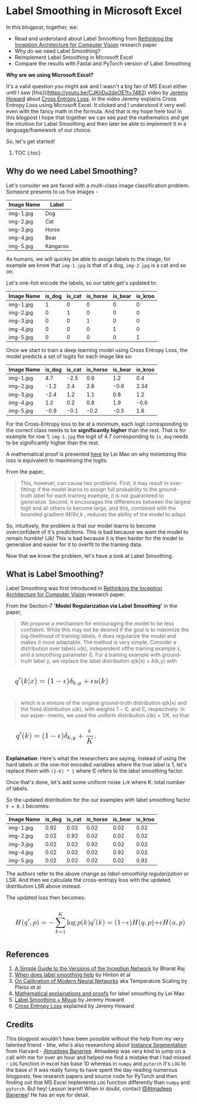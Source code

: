 # Label Smoothing in Microsoft Excel

In this blogpost, together, we: 
- Read and understand about Label Smoothing from [Rethinking the Inception Architecture for Computer Vision](https://arxiv.org/abs/1512.00567) research paper
- Why do we need Label Smoothing?
- Reimplement Label Smoothing in Microsoft Excel 
- Compare the results with Fastai and PyTorch version of Label Smoothing 

**Why are we using Microsoft Excel?** 

It's a valid question you might ask and I wasn't a big fan of MS Excel either until I saw [this]((https://youtu.be/CJKnDu2dxOE?t=7482) video by [Jeremy Howard](https://twitter.com/jeremyphoward) about [Cross Entropy Loss](https://en.wikipedia.org/wiki/Cross_entropy). In the video Jeremy explains Cross Entropy Loss using Microsoft Excel. It clicked and I understood it very well even with the fancy math in the formula. 
And that is my hope here too! In this blogpost I hope that together we can see past the mathematics and get the intuition for Label Smoothing and then later be able to implement it in a language/framework of our choice. 

So, let's get started! 

1. TOC 
{:toc}

## Why do we need Label Smoothing?
Let's consider we are faced with a multi-class image classification problem. Someone presents to us five images - 

| Image Name | Label    |
|------------|----------|
| img-1.jpg  | Dog      |
| img-2.jpg  | Cat      |
| img-3.jpg  | Horse    |
| img-4.jpg  | Bear     |
| img-5.jpg  | Kangaroo |

As humans, we will quickly be able to assign labels to the image, for example we know that `img-1.jpg` is that of a dog, `img-2.jpg` is a cat and so on.

Let's one-hot encode the labels, so our table get's updated to:

| Image Name | is_dog | is_cat | is_horse | is_bear | is_kroo |
|------------|--------|--------|----------|---------|---------|
| img-1.jpg  | 1      | 0      | 0        | 0       | 0       |
| img-2.jpg  | 0      | 1      | 0        | 0       | 0       |
| img-3.jpg  | 0      | 0      | 1        | 0       | 0       |
| img-4.jpg  | 0      | 0      | 0        | 1       | 0       |
| img-5.jpg  | 0      | 0      | 0        | 0       | 1       |

Once we start to train a deep learning model using Cross Entropy Loss, the model predicts a set of logits for each image like so:

| Image Name | is_dog | is_cat | is_horse | is_bear | is_kroo |
|------------|--------|--------|----------|---------|---------|
| img-1.jpg  | 4.7      | -2.5      | 0.6        | 1.2       | 0.4       |
| img-2.jpg  | -1.2      | 2.4      | 2.6        | -0.6       |   2.34    |
| img-3.jpg  | -2.4      | 1.2      | 1.1        | 0.8       | 1.2       | 
| img-4.jpg  | 1.2      | 0.2      | 0.8        | 1.9       | -0.6       |
| img-5.jpg  | -0.9      | -0.1      | -0.2        | -0.5       | 1.6       |

For the Cross-Entropy loss to be at a minimum, each logit corresponding to the correct class needs to be **significantly higher** than the rest. That is for example for row 1, `img-1.jpg` the logit of 4.7 corresponding to `is_dog` needs to be significantly higher than the rest. 

A mathematical proof is presented [here](https://leimao.github.io/blog/Cross-Entropy-KL-Divergence-MLE/) by Lei Mao on why minimizing this loss is equivalent to maximising the logits. 

From the paper, 
> This, however, can cause two problems. First, it may result in over-fitting: if the model learns to assign full probability to the ground- truth label for each training example, it is not guaranteed to generalize. Second, it encourages the differences between the largest logit and all others to become large, and this, combined with the bounded gradient ∂ℓ/∂z,k , reduces the ability of the model to adapt.

So, intuitively, the problem is that our model learns to become overconfident of it's predictions. This is bad because we want the model to remain humble! (Jk)
This is bad because it is then harder for the model to generalise and easier for it to overfit to the training data. 

Now that we know the problem, let's have a look at Label Smoothing.

## What is Label Smoothing?

Label Smoothing was first introduced in [Rethinking the Inception Architecture for Computer Vision](https://arxiv.org/abs/1512.00567) research paper.  

From the Section-7 **'Model Regularization via Label Smoothing'** in the paper,
> We propose a mechanism for encouraging the model to be less confident. While this may not be desired if the goal is to maximize the log-likelihood of training labels, it does regularize the model and makes it more adaptable. The method is very simple. Consider a distribution over labels u(k), independent ofthe training example x, and a smoothing parameter Є. For a training example with ground-truth label y, we replace the label distribution q(k|x) = δ(k,y) with

![](/images/Label_Smoothing_Formula.png "eq-1")

> which is a mixture of the original ground-truth distribution q(k|x) and the fixed distribution u(k), with weights 1 − Є. and Є, respectively. 
> In our exper- iments, we used the uniform distribution u(k) = 1/K, so that

![](/images/label_smoothing_eq2.png "eq-2")

**Explaination**:
Here's what the researchers are saying, instead of using the hard labels or the one-hot encoded variables where the true label is 1, let's replace them with `(1-Є) * 1` where Є refers to the label smoothing factor. 

Once that's done, let's add some uniform noise `1/K` where K: total number of labels.

So the updated distribution for the our examples with label smoothing factor `Є = 0.1` becomes:

| Image Name | is_dog | is_cat | is_horse | is_bear | is_kroo |
|------------|--------|--------|----------|---------|---------|
| img-1.jpg  | 0.92      | 0.02      | 0.02        | 0.02       | 0.02       |
| img-2.jpg  | 0.02      | 0.92      | 0.02        | 0.02       | 0.02       |
| img-3.jpg  | 0.02      | 0.02      | 0.92        | 0.02       | 0.02       |
| img-4.jpg  | 0.02      | 0.02      | 0.02        | 0.92       | 0.02       |
| img-5.jpg  | 0.02      | 0.02      | 0.02        | 0.02       | 0.92       |

The authors refer to the above change as *label-smoothing regularization* or LSR. And then we calculate the cross-entropy loss with the updated distribution LSR above instead.

The updated loss then becomes:

![](/images/LSR.png "eq-3")

## References 
1. [A Simple Guide to the Versions of the Inception Network](https://towardsdatascience.com/a-simple-guide-to-the-versions-of-the-inception-network-7fc52b863202) by Bharat Raj
1. [When does label smoothing help](https://papers.nips.cc/paper/8717-when-does-label-smoothing-help.pdf) by Hinton et al
1. [On Calibration of Modern Neural Networks](https://arxiv.org/abs/1706.04599) aka Temperature Scaling by Pleiss et al 
1. [Mathematical explainations and proofs](https://leimao.github.io/blog/Label-Smoothing/) for label smoothing by Lei Mao
1. [Label Smoothing + Mixup](https://youtu.be/vnOpEwmtFJ8) by Jeremy Howard
1. [Cross Entropy Loss](https://youtu.be/CJKnDu2dxOE?t=7482) explained by Jeremy Howard

## Credits
This blogpost wouldn't have been possible without the help from my very talented friend - btw, who's also researching about [Instance Segmentation](https://paperswithcode.com/task/instance-segmentation/codeless) from Harvard - [Atmadeep Banerjee](https://twitter.com/abanerjee99). Atmadeep was very kind to jump on a call with me for over an hour and helped me find a mistake that I had missed - `LOG` function in excel has base 10 whereas in `numpy` and `pytorch` it's `LOG` to the base `e`! It was really funny to have spent the day reading numerous blogposts, few research papers and source code for PyTorch and then finding out that MS Excel implements `LOG` function differently than `numpy` and `pytorch`. But hey! Lesson learnt! When in doubt, contact [@Atmadeep Banerjee](https://twitter.com/abanerjee99)! He has an eye for detail.
